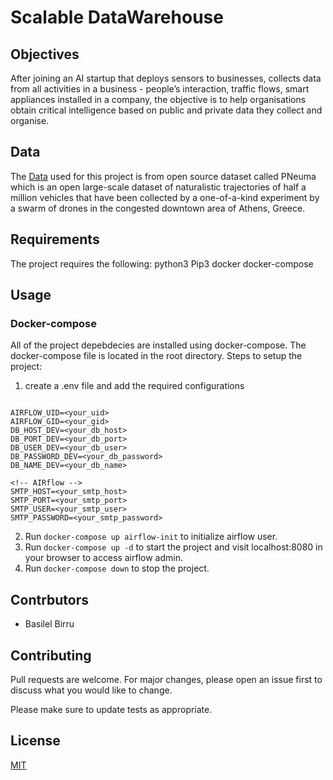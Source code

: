 # Scalable DataWarehouse

## Objectives
After joining an AI startup that deploys sensors to businesses, collects data from all activities
in a business - people’s interaction, traffic flows, smart appliances installed in a company, the
objective is to help organisations obtain critical intelligence based on public and private data
they collect and organise.


## Data
The [Data](https://www.kaggle.com/c/rossmann-store-sales/data) used for this project is from open source dataset called PNeuma which is an open large-scale dataset of naturalistic trajectories of half a million vehicles that have been collected by a one-of-a-kind experiment by a swarm of drones in the congested downtown area of Athens, Greece. 


## Requirements
The project requires the following:
python3
Pip3
docker
docker-compose

## Usage
### Docker-compose
All of the project depebdecies are installed using docker-compose. The docker-compose file is located in the root directory.
Steps to setup the project:
1. create a .env file and add the required configurations
  ```

AIRFLOW_UID=<your_uid>
AIRFLOW_GID=<your_gid>
DB_HOST_DEV=<your_db_host>
DB_PORT_DEV=<your_db_port>
DB_USER_DEV=<your_db_user>
DB_PASSWORD_DEV=<your_db_password>
DB_NAME_DEV=<your_db_name>

<!-- AIRflow -->
SMTP_HOST=<your_smtp_host>
SMTP_PORT=<your_smtp_port>
SMTP_USER=<your_smtp_user>
SMTP_PASSWORD=<your_smtp_password>

  ```
2. Run `docker-compose up airflow-init` to initialize airflow user.
3. Run `docker-compose up -d` to start the project and visit localhost:8080 in your browser to access airflow admin.
4. Run `docker-compose down` to stop the project.

## Contrbutors
- Basilel Birru

## Contributing
Pull requests are welcome. For major changes, please open an issue first to discuss what you would like to change.

Please make sure to update tests as appropriate.


## License
[MIT](https://choosealicense.com/licenses/mit/)
